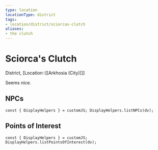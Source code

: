 ```yaml
---
type: location
locationType: district
tags: 
- location/district/sciorcas-clutch
aliases:
- the clutch
---
```


# Sciorca's Clutch
District, [Location::[[Arkhosia (City)]]]

Seems nice.

## NPCs
```dataviewjs
const { DisplayHelpers } = customJS; DisplayHelpers.listNPCs(dv);
```

## Points of Interest
```dataviewjs
const { DisplayHelpers } = customJS; DisplayHelpers.listPointsOfInterest(dv);
```
